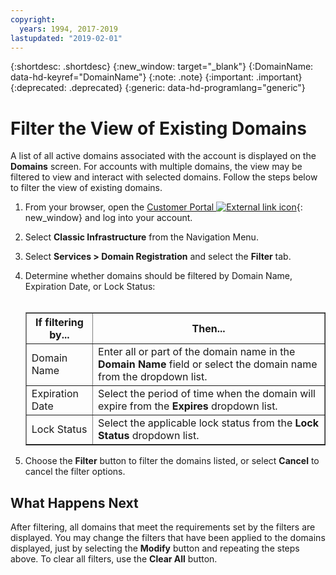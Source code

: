 ```yaml
---
copyright:
  years: 1994, 2017-2019
lastupdated: "2019-02-01"
---
```


{:shortdesc: .shortdesc}
{:new_window: target="_blank"}
{:DomainName: data-hd-keyref="DomainName"}
{:note: .note}
{:important: .important}
{:deprecated: .deprecated}
{:generic: data-hd-programlang="generic"}

# Filter the View of Existing Domains

A list of all active domains associated with the account is displayed on the **Domains** screen. For accounts with multiple domains, the view may be filtered to view and interact with selected domains. Follow the steps below to filter the view of existing domains.

1. From your browser, open the [Customer Portal ![External link icon](../../icons/launch-glyph.svg "External link icon")](https://{DomainName}/){: new_window} and log into your account.
1. Select **Classic Infrastructure** from the Navigation Menu.
2. Select **Services > Domain Registration** and select the **Filter** tab.
3. Determine whether domains should be filtered by Domain Name, Expiration Date, or Lock Status:<br/><br/><table border="1"><tbody><tr><th>If filtering by...</th><th>Then...</th></tr><tr><td>Domain Name</td><td>Enter all or part of the domain name in the <strong>Domain Name</strong> field or select the domain name from the dropdown list.</td></tr><tr><td>Expiration Date</td><td>Select the period of time when the domain will expire from the <strong>Expires</strong> dropdown list.</td></tr><tr><td>Lock Status</td><td>Select the applicable lock status from the <strong>Lock Status</strong> dropdown list.</td></tr></tbody></table>

4. Choose the **Filter** button to filter the domains listed, or select **Cancel** to cancel the filter options.

## What Happens Next

After filtering, all domains that meet the requirements set by the filters are displayed. You may change the filters that have been applied to the domains displayed, just by selecting the **Modify** button and repeating the steps above. To clear all filters, use the **Clear All** button.
